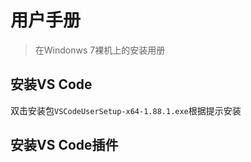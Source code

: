 # 用户手册

> 在Windonws 7裸机上的安装用册

## 安装VS Code

双击安装包`VSCodeUserSetup-x64-1.88.1.exe`根据提示安装

## 安装VS Code插件
